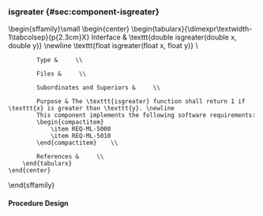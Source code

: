 ### isgreater  {#sec:component-isgreater}

\begin{sffamily}\small
	\begin{center}
		\begin{tabularx}{\dimexpr\textwidth-1\tabcolsep}{p{2.3cm}X}
			Interface       & \texttt{double isgreater(double x, double y)} \newline \texttt{float isgreater(float x, float y)} \\ 
			
			Type &     \\ 
			
			Files &     \\ 
			
			Subordinates and Superiors &     \\ 
			
			Purpose & The \texttt{isgreater} function shall return 1 if \texttt{x} is greater than \texttt{y}. \newline
			This component implements the following software requirements:
			\begin{compactitem}
				\item REQ-ML-5000
				\item REQ-ML-5010
			\end{compactitem}    \\ 
			
			References &     \\ 
		\end{tabularx}
	\end{center}
\end{sffamily}

#### Procedure Design
